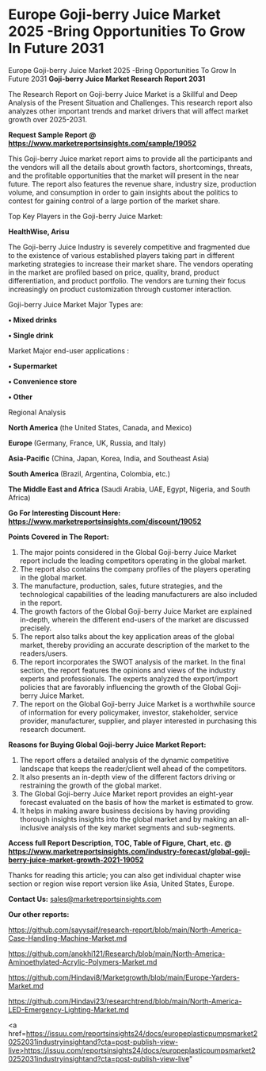 # Europe Goji-berry Juice Market 2025 -Bring Opportunities To Grow In Future 2031
 Europe Goji-berry Juice Market 2025 -Bring Opportunities To Grow In Future 2031
<strong>Goji-berry Juice Market Research Report 2031</strong>

The Research Report on Goji-berry Juice Market is a Skillful and Deep Analysis of the Present Situation and Challenges. This research report also analyzes other important trends and market drivers that will affect market growth over 2025-2031.

<strong>Request Sample Report @ <a href=https://www.marketreportsinsights.com/sample/19052>https://www.marketreportsinsights.com/sample/19052</a></strong>

This Goji-berry Juice market report aims to provide all the participants and the vendors will all the details about growth factors, shortcomings, threats, and the profitable opportunities that the market will present in the near future. The report also features the revenue share, industry size, production volume, and consumption in order to gain insights about the politics to contest for gaining control of a large portion of the market share.

Top Key Players in the Goji-berry Juice Market:

<strong>HealthWise, Arisu</strong>

The Goji-berry Juice Industry is severely competitive and fragmented due to the existence of various established players taking part in different marketing strategies to increase their market share. The vendors operating in the market are profiled based on price, quality, brand, product differentiation, and product portfolio. The vendors are turning their focus increasingly on product customization through customer interaction.

Goji-berry Juice Market Major Types are:

<strong>• Mixed drinks

• Single drink</strong>

Market Major end-user applications :

<strong>• Supermarket

• Convenience store

• Other</strong>

Regional Analysis

</u><strong><b>North America</b></strong> (the United States, Canada, and Mexico)

<strong><b>Europe </b></strong>(Germany, France, UK, Russia, and Italy)

<strong><b>Asia-Pacific</b></strong> (China, Japan, Korea, India, and Southeast Asia)

<strong><b>South America</b></strong> (Brazil, Argentina, Colombia, etc.)

<strong><b>The Middle East and Africa</b></strong> (Saudi Arabia, UAE, Egypt, Nigeria, and South Africa)

<strong>Go For Interesting Discount Here: <a href=https://www.marketreportsinsights.com/discount/19052>https://www.marketreportsinsights.com/discount/19052</a></strong>

<strong>Points Covered in The Report:</strong>
<ol>
  <li>The major points considered in the Global Goji-berry Juice Market report include the leading competitors operating in the global market.</li>
  <li>The report also contains the company profiles of the players operating in the global market.</li>
  <li>The manufacture, production, sales, future strategies, and the technological capabilities of the leading manufacturers are also included in the report.</li>
  <li>The growth factors of the Global Goji-berry Juice Market are explained in-depth, wherein the different end-users of the market are discussed precisely.</li>
  <li>The report also talks about the key application areas of the global market, thereby providing an accurate description of the market to the readers/users.</li>
  <li>The report incorporates the SWOT analysis of the market. In the final section, the report features the opinions and views of the industry experts and professionals. The experts analyzed the export/import policies that are favorably influencing the growth of the Global Goji-berry Juice Market.</li>
  <li>The report on the Global Goji-berry Juice Market is a worthwhile source of information for every policymaker, investor, stakeholder, service provider, manufacturer, supplier, and player interested in purchasing this research document.</li>
</ol>
<strong>Reasons for Buying Global Goji-berry Juice Market Report:</strong>

<ol>
  <li>The report offers a detailed analysis of the dynamic competitive landscape that keeps the reader/client well ahead of the competitors.</li>
  <li>It also presents an in-depth view of the different factors driving or restraining the growth of the global market.</li>
  <li>The Global Goji-berry Juice Market report provides an eight-year forecast evaluated on the basis of how the market is estimated to grow.</li>
  <li>It helps in making aware business decisions by having providing thorough insights insights into the global market and by making an all-inclusive analysis of the key market segments and sub-segments.</li>
</ol>
<strong>Access full Report Description, TOC, Table of Figure, Chart, etc. @ <a href=https://www.marketreportsinsights.com/industry-forecast/global-goji-berry-juice-market-growth-2021-19052>https://www.marketreportsinsights.com/industry-forecast/global-goji-berry-juice-market-growth-2021-19052</a></strong>


Thanks for reading this article; you can also get individual chapter wise section or region wise report version like Asia, United States, Europe.

<strong>Contact Us:</strong>
sales@marketreportsinsights.com

<strong>Our other reports:</strong>

<a href=https://github.com/sayysaif/research-report/blob/main/North-America-Case-Handling-Machine-Market.md>https://github.com/sayysaif/research-report/blob/main/North-America-Case-Handling-Machine-Market.md</a>

<a href=https://github.com/anokhi121/Research/blob/main/North-America-Aminoethylated-Acrylic-Polymers-Market.md>https://github.com/anokhi121/Research/blob/main/North-America-Aminoethylated-Acrylic-Polymers-Market.md</a>

<a href=https://github.com/Hindavi8/Marketgrowth/blob/main/Europe-Yarders-Market.md>https://github.com/Hindavi8/Marketgrowth/blob/main/Europe-Yarders-Market.md</a>

<a href=https://github.com/Hindavi23/researchtrend/blob/main/North-America-LED-Emergency-Lighting-Market.md>https://github.com/Hindavi23/researchtrend/blob/main/North-America-LED-Emergency-Lighting-Market.md</a>

<a href=https://issuu.com/reportsinsights24/docs/europeplasticpumpsmarket20252031industryinsightand?cta=post-publish-view-live>https://issuu.com/reportsinsights24/docs/europeplasticpumpsmarket20252031industryinsightand?cta=post-publish-view-live</a>"
